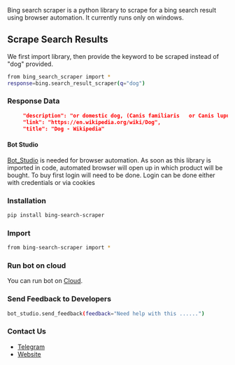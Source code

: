 Bing search scraper is a python library to scrape for a bing search result using browser automation. 
It currently runs only on windows.

## Scrape Search Results
We first import library, then provide the keyword to be scraped instead of "dog" provided.
```sh
from bing_search_scraper import *
response=bing.search_result_scraper(q="dog")
```
### Response Data
```json
     "description": "or domestic dog, (Canis familiaris   or Canis lupus familiaris ) is a domesticated descendant of the wolf which is characterized by an upturning tail.",
     "link": "https://en.wikipedia.org/wiki/Dog",
     "title": "Dog - Wikipedia"
```

#### Bot Studio
[Bot_Studio](https://pypi.org/project/bot_studio/) is needed for browser automation. As soon as this library is imported in code, automated browser will open up in which product will be bought. To buy first login will need to be done. Login can be done either with credentials or via cookies


### Installation

```sh
pip install bing-search-scraper
```

### Import
```sh
from bing-search-scraper import *
```

### Run bot on cloud
You can run bot on [Cloud](https://datakund.com/products/bing-search-result-scraper-1?_pos=1&_sid=6dbce9525&_ss=r).

### Send Feedback to Developers
```sh
bot_studio.send_feedback(feedback="Need help with this ......")
```

### Contact Us
* [Telegram](https://t.me/datakund)
* [Website](https://datakund.com)

